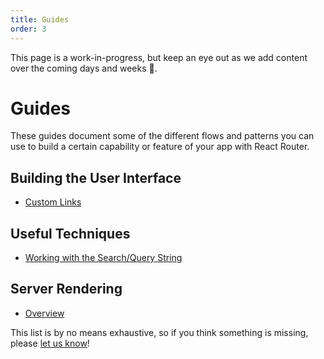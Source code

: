 ```yaml
---
title: Guides
order: 3
---
```


<docs-info>This page is a work-in-progress, but keep an eye out as we add content over the coming days and weeks 👀.</docs-info>

# Guides

These guides document some of the different flows and patterns you can use to
build a certain capability or feature of your app with React Router.

## Building the User Interface

<!-- - [Using Layouts](building-the-user-interface/using-layouts)
- [Using Route Config Objects](building-the-user-interface/route-configs)
- ["Not Found" Routes (404)](building-the-user-interface/not-found) -->

- [Custom Links](building-the-user-interface/custom-links)

<!-- ## Common User Flows

- [Login and Authentication](user-flows/login-and-auth)
- [Transitions and Animation](user-flows/transitions-and-animation)
- [Passing Data Between Routes Using `location.state`](user-flows/passing-data)
- [Persisting Data Using `location.key`](user-flows/persisting-data)
- [Managing Scroll Position](user-flows/scroll-position)
- [Modals](user-flows/modals) -->

## Useful Techniques

- [Working with the Search/Query String](techniques/working-with-the-search-string)

## Server Rendering

- [Overview](ssr)
<!-- - [Creating Routes from Files](ssr/creating-routes-from-files)
- [Using `StaticRouter` Directly](ssr/using-staticrouter-directly) -->

<!-- ## Testing

- [Using Jest with React Test Renderer](testing/testing-with-react-test-renderer)
- [Using Jest with React Testing Library](testing/testing-with-react-testing-library)
- [Using Mocha](testing/testing-with-mocha)
- [Using Cypress](testing/testing-with-cypress) -->

This list is by no means exhaustive, so if you think something is missing,
please [let us know](https://github.com/remix-run/react-router/issues/new/choose)!
